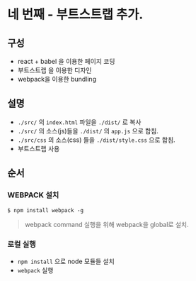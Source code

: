 # 네 번째 - 부트스트랩 추가.


## 구성
- react + babel 을 이용한 페이지 코딩
- 부트스트랩 을 이용한 디자인
- webpack을 이용한 bundling

## 설명

- `./src/` 의 `index.html` 파일을 `./dist/` 로 복사
- `./src/` 의 소스(js)들을 `./dist/` 의 `app.js` 으로 합침. 
- `./src/css` 의 소스(css) 들을 `./dist/style.css` 으로 합침.
- 부트스트랩 사용

## 순서


### WEBPACK 설치

`$ npm install webpack -g`
> webpack command 실행을 위해 webpack을 global로 설치.

### 로컬 실행

- ` npm install ` 으로 node 모듈들 설치
- `webpack` 실행
